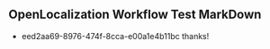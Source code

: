 ## OpenLocalization Workflow Test MarkDown
* eed2aa69-8976-474f-8cca-e00a1e4b11bc thanks!

<!--HONumber=Jul16_HO3-->


